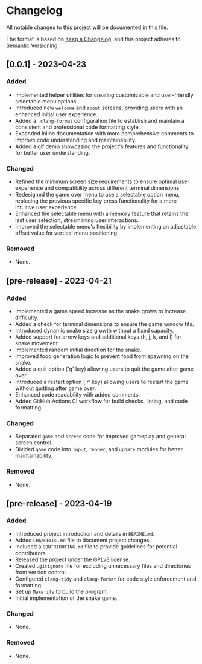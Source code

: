 # Changelog

All notable changes to this project will be documented in this file.

The format is based on [Keep a Changelog](https://keepachangelog.com/en/1.0.0/),
and this project adheres to [Semantic Versioning](https://semver.org/spec/v2.0.0.html).

## [0.0.1] - 2023-04-23

### Added

- Implemented helper utilities for creating customizable and user-friendly selectable menu options.
- Introduced new `welcome` and `about` screens, providing users with an enhanced initial user experience.
- Added a `.clang-format` configuration file to establish and maintain a consistent and professional code formatting style.
- Expanded inline documentation with more comprehensive comments to improve code understanding and maintainability.
- Added a gif demo showcasing the project's features and functionality for better user understanding.

### Changed

- Refined the minimum screen size requirements to ensure optimal user experience and compatibility across different terminal dimensions.
- Redesigned the game over menu to use a selectable option menu, replacing the previous specific key press functionality for a more intuitive user experience.
- Enhanced the selectable menu with a memory feature that retains the last user selection, streamlining user interactions.
- Improved the selectable menu's flexibility by implementing an adjustable offset value for vertical menu positioning.

### Removed

- None.

## [pre-release] - 2023-04-21

### Added

- Implemented a game speed increase as the snake grows to increase difficulty.
- Added a check for terminal dimensions to ensure the game window fits.
- Introduced dynamic snake size growth without a fixed capacity.
- Added support for arrow keys and additional keys (h, j, k, and l) for snake movement.
- Implemented random initial direction for the snake.
- Improved food generation logic to prevent food from spawning on the snake.
- Added a quit option ('q' key) allowing users to quit the game after game over.
- Introduced a restart option ('r' key) allowing users to restart the game without quitting after game over.
- Enhanced code readability with added comments.
- Added GitHub Actions CI workflow for build checks, linting, and code formatting.

### Changed

- Separated `game` and `screen` code for improved gameplay and general screen control.
- Divided `game` code into `input`, `render`, and `update` modules for better maintainability.

### Removed

- None.

## [pre-release] - 2023-04-19

### Added

- Introduced project introduction and details in `README.md`.
- Added `CHANGELOG.md` file to document project changes.
- Included a `CONTRIBUTING.md` file to provide guidelines for potential contributors.
- Released the project under the GPLv3 license.
- Created `.gitignore` file for excluding unnecessary files and directories from version control.
- Configured `clang-tidy` and `clang-format` for code style enforcement and formatting.
- Set up `Makefile` to build the program.
- Initial implementation of the snake game.

### Changed

- None.

### Removed

- None.
